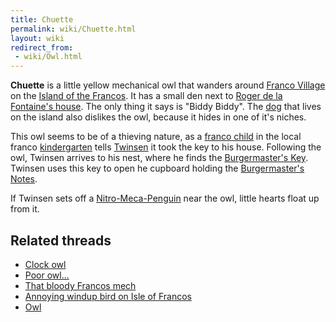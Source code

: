 ```yaml
---
title: Chuette
permalink: wiki/Chuette.html
layout: wiki
redirect_from:
 - wiki/Owl.html
---
```


**Chuette** is a little yellow mechanical owl that wanders around
[Franco Village](Franco_Village "wikilink") on the [Island of the
Francos](Island_of_the_Francos "wikilink"). It has a small den next to
[Roger de la Fontaine's house](Roger_de_la_Fontaine's_house "wikilink").
The only thing it says is "Biddy Biddy". The [dog](dog "wikilink") that
lives on the island also dislikes the owl, because it hides in one of
it's niches.

This owl seems to be of a thieving nature, as a [franco
child](franco_child "wikilink") in the local franco
[kindergarten](kindergarten "wikilink") tells
[Twinsen](Twinsen "wikilink") it took the key to his house. Following
the owl, Twinsen arrives to his nest, where he finds the [Burgermaster's
Key](Burgermaster's_Key "wikilink"). Twinsen uses this key to open he
cupboard holding the [Burgermaster's
Notes](Burgermaster's_Notes "wikilink").

If Twinsen sets off a
[Nitro-Meca-Penguin](Nitro-Meca-Penguin "wikilink") near the owl, little
hearts float up from it.

## Related threads

- [Clock owl](https://forum.magicball.net/showthread.php?t=6851)
- [Poor owl...](https://forum.magicball.net/showthread.php?t=5857)
- [That bloody Francos
  mech](https://forum.magicball.net/showthread.php?t=2410)
- [Annoying windup bird on Isle of
  Francos](https://forum.magicball.net/showthread.php?t=1807)
- [Owl](https://forum.magicball.net/showthread.php?t=1335)
